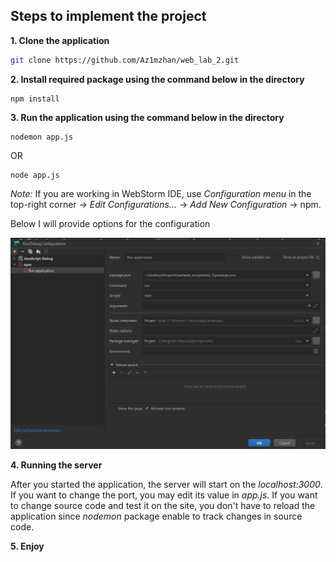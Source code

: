 ## Steps to implement the project

**1. Clone the application**

```bash
git clone https://github.com/Az1mzhan/web_lab_2.git
```

**2. Install required package using the command below in the directory**

```
npm install
```

**3. Run the application using the command below in the directory**

```
nodemon app.js
```

OR

```
node app.js
```

_Note:_ If you are working in WebStorm IDE, use _Configuration menu_ in the top-right corner → _Edit Configurations..._ → _Add New Configuration_ → npm.

Below I will provide options for the configuration

![Config](img.png)

**4. Running the server**

After you started the application, the server will start on the _localhost:3000_. If you want to change the port, you may edit its value in _app.js_. If you want to change source code and test it on the site, you don't have to reload the application since _nodemon_ package enable to track changes in source code.

**5. Enjoy**